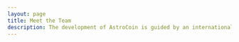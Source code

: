 ```yaml
---
layout: page
title: Meet the Team
description: The development of AstroCoin is guided by an international team.
---
```


<script setup>
import {
  VPTeamPage,
  VPTeamPageTitle,
  VPTeamMembers
} from 'vitepress/theme';

const members = [
  {
    avatar: 'https://www.github.com/mxbek.png',
    name: 'Muhammadqodir Khudoyorkhonov',
    title: 'Fullstack Developer & UI/UX Designer',
    links: [
      { icon: 'github', link: 'https://github.com/mxbek' },
      { icon: 'twitter', link: 'https://twitter.com/muhammadiy_k' },
      { icon: 'instagram', link: 'https://www.instagram.com/muhammadiy.k/' }
    ]
  },
  {
    avatar: 'https://www.github.com/shaxzod5625.png',
    name: 'Shaxzod Safarov',
    title: 'Frontend Developer',
    links: [
      { icon: 'github', link: 'https://github.com/shaxzod5625' },
      { icon: 'instagram', link: 'https://www.instagram.com/shaxzod_sf/' }
    ]
  },
  {
    avatar: 'https://www.github.com/uubek.png',
    name: 'Ulugbek Tursunkulov',
    title: 'Backend Developer',
    links: [
      { icon: 'github', link: 'https://github.com/uubek' },
      { icon: 'instagram', link: 'https://www.instagram.com/uubek/' }
    ]
  },
  {
    avatar: 'https://www.github.com/devDoubleH.png',
    name: 'Islomjon Abduqahhorov',
    title: 'React Native Developer',
    links: [
      { icon: 'github', link: 'https://github.com/devDoubleH' },
      { icon: 'twitter', link: 'https://twitter.com/devDoubleH' },
      { icon: 'instagram', link: 'https://www.instagram.com/this.ismail' }
    ]
  },
  {
    avatar: 'https://www.github.com/Yorvoration.png',
    name: 'Dilshodjon Haydarov',
    title: 'Flutter Developer',
    links: [
      { icon: 'github', link: 'https://github.com/yorvoration' },
      { icon: 'twitter', link: 'https://twitter.com/yorvoration' },
      { icon: 'instagram', link: 'https://www.instagram.com/yorvoration_programmer' }
    ]
  },
  {
    avatar: 'https://github.com/Marufibragimov11.png',
    name: 'Maruf Ibragimov',
    title: 'Data Scientist',
    links: [
      { icon: 'github', link: 'https://github.com/Marufibragimov11' },
      { icon: 'instagram', link: 'https://www.instagram.com/maruf_ibragimov_11/' }
    ]
  },
]
</script>

<VPTeamPage>
  <VPTeamPageTitle>
    <template #title>
      Our Team
    </template>
    <template #lead>
      The development of AstroCoin is guided by an Astrum Laboratory
      team, some of whom have chosen to be featured below.
    </template>
  </VPTeamPageTitle>
  <VPTeamMembers
    :members="members"
  />
</VPTeamPage>